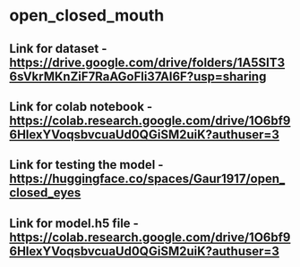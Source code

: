 # open_closed_mouth
## Link for dataset - https://drive.google.com/drive/folders/1A5SIT36sVkrMKnZiF7RaAGoFli37AI6F?usp=sharing
## Link for colab notebook - https://colab.research.google.com/drive/1O6bf96HlexYVoqsbvcuaUd0QGiSM2uiK?authuser=3
## Link for testing the model - https://huggingface.co/spaces/Gaur1917/open_closed_eyes
## Link for model.h5 file - https://colab.research.google.com/drive/1O6bf96HlexYVoqsbvcuaUd0QGiSM2uiK?authuser=3
